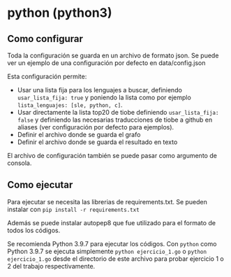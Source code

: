 # python (python3)
## Como configurar
Toda la configuración se guarda en un archivo de formato json. Se puede ver un ejemplo de una configuración por defecto en data/config.json


Esta configuración permite:
- Usar una lista fija para los lenguajes a buscar, definiendo ```usar_lista_fija: true``` y poniendo la lista como por ejemplo ```lista_lenguajes: [sle, python, c]```.
- Usar directamente la lista top20 de tiobe definiendo ```usar_lista_fija: false``` y definiendo las necesarias traducciones de tiobe a github en aliases (ver configuración por defecto para ejemplos).
- Definir el archivo donde se guarda el grafo
- Definir el archivo donde se guarda el resultado en texto

El archivo de configuración también se puede pasar como argumento de consola.

## Como ejecutar
Para ejecutar se necesita las librerias de requirements.txt. Se pueden instalar con ```pip install -r requirements.txt```

Además se puede instalar autopep8 que fue utilizado para el formato de todos los códigos.

Se recomienda Python 3.9.7 para ejecutar los códigos. 
Con ```python``` como Python 3.9.7 se ejecuta simplemente ```python ejercicio_1.go``` o ```python ejercicio_1.go``` desde el directorio de este archivo para probar ejercicio 1 o 2 del trabajo respectivamente.
